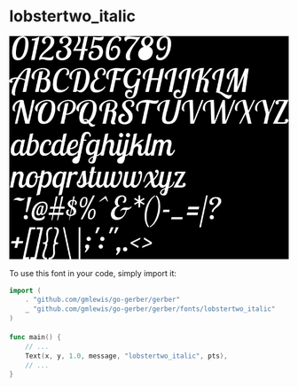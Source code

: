 # lobstertwo_italic

![lobstertwo_italic](lobstertwo_italic.png)

To use this font in your code, simply import it:

```go
import (
	. "github.com/gmlewis/go-gerber/gerber"
	_ "github.com/gmlewis/go-gerber/gerber/fonts/lobstertwo_italic"
)

func main() {
	// ...
	Text(x, y, 1.0, message, "lobstertwo_italic", pts),
	// ...
}
```
